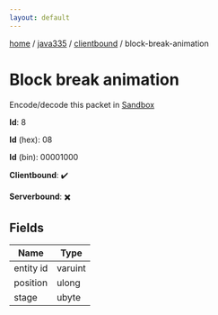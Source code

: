 ```yaml
---
layout: default
---
```


[home](/)  /  [java335](/protocol/java335)  /  [clientbound](/protocol/java335/clientbound)  /  block-break-animation

# Block break animation

Encode/decode this packet in [Sandbox](../../../sandbox/java335#clientbound.block_break_animation)

**Id**: 8

**Id** (hex): 08

**Id** (bin): 00001000

**Clientbound**: ✔️

**Serverbound**: ✖️

## Fields

Name | Type
---|---
entity id | varuint
position | ulong
stage | ubyte
